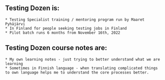 ## Testing Dozen is:

    * Testing Specialist training / mentoring program run by Maaret Pyhäjärvi
    * In Finland for people seeking testing jobs in Finland
    * Pilot batch runs 6 months from November 16th, 2022
    
## Testing Dozen course notes are:

    * My own learning notes - just trying to better understand what we are learning
    * Sometimes in Finnish language - when translating complicated things to own language helps me to understand the core processes better.
